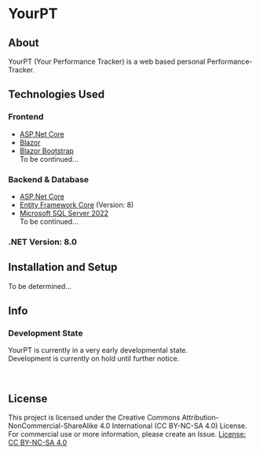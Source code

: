 # YourPT
###

## About
YourPT (Your Performance Tracker) is a web based personal Performance-Tracker.

## Technologies Used
### Frontend
- [ASP.Net Core](https://dotnet.microsoft.com/en-us/apps/aspnet)
- [Blazor](https://dotnet.microsoft.com/en-us/apps/aspnet/web-apps/blazor)
- [Blazor Bootstrap](https://demos.blazorbootstrap.com/) <br>
To be continued...

### Backend & Database
- [ASP.Net Core](https://dotnet.microsoft.com/en-us/apps/aspnet)
- [Entity Framework Core](https://learn.microsoft.com/de-de/ef/core/) (Version: 8)
- [Microsoft SQL Server 2022](https://learn.microsoft.com/en-us/sql/?view=sql-server-ver16) <br>
To be continued...

### .NET Version: 8.0

<!-- ### Database 
- [Microsoft SQL Server](https://learn.microsoft.com/en-us/sql/?view=sql-server-ver16) -->

## Installation and Setup
To be determined...

## Info
### Development State
YourPT is currently in a very early developmental state. <br>
Development is currently on hold until further notice.


<br>


## License
This project is licensed under the Creative Commons Attribution-NonCommercial-ShareAlike 4.0 International (CC BY-NC-SA 4.0) License. For commercial use or more information, please create an Issue.
[License: CC BY-NC-SA 4.0](https://creativecommons.org/licenses/by-nc-sa/4.0/)
